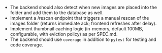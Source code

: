 - The backend should also detect when new images are placed into the folder and add them to the database as well.
- Implement a /rescan endpoint that triggers a manual rescan of the images folder (returns immediate ack; frontend refreshes after delay).
- Implement thumbnail caching logic (in-memory, default 100MB, configurable, with eviction policy) as per SPEC.md.
- The backend should use `coverage` in addition to `pytest` for testing and code coverage.